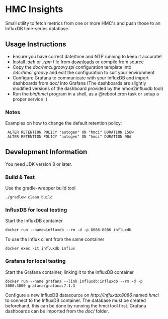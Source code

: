 # HMC Insights

Small utility to fetch metrics from one or more HMC's and push those to an InfluxDB time-series database.


## Usage Instructions

- Ensure you have correct date/time and NTP running to keep it accurate!
- Install *.deb* or *.rpm* file from [downloads](https://bitbucket.org/mnellemann/hmci/downloads/) or compile from source
- Copy the *doc/hmci.groovy.tpl* configuration template into */etc/hmci.groovy* and edit the configuration to suit your environment
- Configure Grafana to communicate with your InfluxDB and import dashboards from *doc/* into Grafana (The dashboards are slightly modified versions of the dashboard provided by the nmon2influxdb tool)
- Run the *bin/hmci* program in a shell, as a @reboot cron task or setup a proper service :)


### Notes

Examples on how to change the default retention policy:

     ALTER RETENTION POLICY "autogen" ON "hmci" DURATION 156w
     ALTER RETENTION POLICY "autogen" ON "hmci" DURATION 90d


## Development Information

You need JDK version 8 or later.

### Build & Test

Use the gradle-wrapper build tool

    ./gradlew clean build


### InfluxDB for local testing

Start the InfluxDB container

    docker run --name=influxdb --rm -d -p 8086:8086 influxdb

To use the Influx client from the same container

    docker exec -it influxdb influx


### Grafana for local testing

Start the Grafana container, linking it to the InfluxDB container

    docker run --name grafana --link influxdb:influxdb --rm -d -p 3000:3000 grafana/grafana:7.1.3

Configure a new InfluxDB datasource on *http://influxdb:8086* named *hmci* to connect to the InfluxDB container. The database must be created beforehand, this can be done by running the hmci tool first. Grafana dashboards can be imported from the *doc/* folder.
